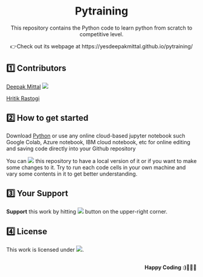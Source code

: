 <div align="center">
  <h1>Pytraining</h1>
  <p>This repository contains the Python code to learn python from scratch to competitive level.</p>
  <p>👉Check out its webpage at https://yesdeepakmittal.github.io/pytraining/</p>
    </div>

<h2>1️⃣ Contributors</h2>  
  <p><a href="https://github.com/yesdeepakmittal"target="_blank">Deepak Mittal</a> <a href="https://github.com/yesdeepakmittal"target="_blank"><img src="https://img.shields.io/github/followers/yesdeepakmittal?style=social"></a></p>
<p><a href="https://github.com/HritikRastogi"target="_blank">Hritik Rastogi</a></p>

<h2>2️⃣ How to get started</h2>
<p>Download <a href="https://www.python.org/downloads/"target="_blank">Python</a> or use any online cloud-based jupyter notebook such Google Colab, Azure notebook, IBM cloud notebook, etc for online editing and saving code directly into your Github repository</p>
You can <a href="https://github.com/yesdeepakmittal/pytraining/"><img src="https://img.shields.io/github/forks/yesdeepakmittal/pytraining?label=fork&style=social"></a> this repository to have a local version of it or if you want to make some changes to it. Try to run each code cells in your own machine and vary some contents in it to get better understanding.

<h2>3️⃣ Your Support</h2>
<b>Support</b> this work by hitting <a href="https://github.com/yesdeepakmittal/pytraining/"><img src="https://img.shields.io/github/stars/yesdeepakmittal/pytraining?style=social"></a> button on the upper-right corner. 

<h2>4️⃣ License</h2>
This work is licensed under <a href="https://github.com/yesdeepakmittal/pytraining/blob/master/LICENSE"target="_blank"><img src="https://img.shields.io/github/license/yesdeepakmittal/pytraining"></a>.
<h2></h2>
<p align="right"><b>Happy Coding :)🖤🖤🖤</b></p>
